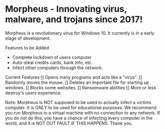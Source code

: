# Morpheus - Innovating virus, malware, and trojans since 2017!
 Morpheus is a revolutionary virus for Windows 10.  It currently is in a early stage of development.
 
 Features to be Added
 - Complete lockdown of users computer
 - Auto-steal credits cards, bank info, etc.
 - Infect other computers through the network.
 
 Current Features
 [] Opens many programs and acts like a "virus".
 [] Randomly moves the mouse.
 [] Deletes an important file for starting up windows.
 [] Blocks some websites.
 [] Ransomware abilities
 [] More or less destroy's users experience.
 
 Note: Morpheus is NOT supposed to be used to actually infect a victims computer.  It is ONLY to be used for educational purposes.  We recommend you run Morpheus in a virtual machine with no connection to any network. If you do not do this, you have a chance of infecting every computer in the world, and it is NOT OUT FAULT IF THIS HAPPENS. Thank you.
